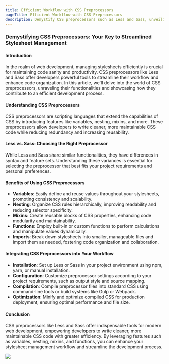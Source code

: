 ```yaml
---
title: Efficient Workflow with CSS Preprocessors
pageTitle: Efficient Workflow with CSS Preprocessors
description: Demystify CSS preprocessors such as Less and Sass, unveiling their role in streamlining stylesheet management.
---
```


### Demystifying CSS Preprocessors: Your Key to Streamlined Stylesheet Management

#### Introduction

In the realm of web development, managing stylesheets efficiently is crucial for maintaining code sanity and productivity. CSS preprocessors like Less and Sass offer developers powerful tools to streamline their workflow and enhance code organization. In this article, we'll delve into the world of CSS preprocessors, unraveling their functionalities and showcasing how they contribute to an efficient development process.

#### Understanding CSS Preprocessors

CSS preprocessors are scripting languages that extend the capabilities of CSS by introducing features like variables, nesting, mixins, and more. These preprocessors allow developers to write cleaner, more maintainable CSS code while reducing redundancy and increasing reusability.

#### Less vs. Sass: Choosing the Right Preprocessor

While Less and Sass share similar functionalities, they have differences in syntax and feature sets. Understanding these variances is essential for selecting the preprocessor that best fits your project requirements and personal preferences.

#### Benefits of Using CSS Preprocessors

- **Variables**: Easily define and reuse values throughout your stylesheets, promoting consistency and scalability.
- **Nesting**: Organize CSS rules hierarchically, improving readability and reducing selector specificity.
- **Mixins**: Create reusable blocks of CSS properties, enhancing code modularity and maintainability.
- **Functions**: Employ built-in or custom functions to perform calculations and manipulate values dynamically.
- **Imports**: Break down stylesheets into smaller, manageable files and import them as needed, fostering code organization and collaboration.

#### Integrating CSS Preprocessors into Your Workflow

- **Installation**: Set up Less or Sass in your project environment using npm, yarn, or manual installation.
- **Configuration**: Customize preprocessor settings according to your project requirements, such as output style and source mapping.
- **Compilation**: Compile preprocessor files into standard CSS using command-line tools or build systems like Gulp or Webpack.
- **Optimization**: Minify and optimize compiled CSS for production deployment, ensuring optimal performance and file size.

#### Conclusion

CSS preprocessors like Less and Sass offer indispensable tools for modern web development, empowering developers to write cleaner, more maintainable CSS code with greater efficiency. By leveraging features such as variables, nesting, mixins, and functions, you can enhance your stylesheet management workflow and streamline the development process.

![](/assets/images/Rectangle2_9.png)